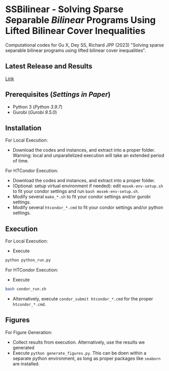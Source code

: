 # SSBilinear - Solving *S*parse *S*eparable *Bilinear* Programs Using Lifted Bilinear Cover Inequalities
Computational codes for Gu X, Dey SS, Richard JPP (2023) "Solving sparse separable bilinear programs using lifted bilinear cover inequalities".

## Latest Release and Results 
[Link](https://github.com/xiaoyi-gu/SSBilinear/releases/latest)

## Prerequisites (*Settings in Paper*)
* Python 3 (*Python 3.9.7*)
* Gurobi (*Gurobi 9.5.0*)

## Installation
For Local Execution:
* Download the codes and instances, and extract into a proper folder.
Warning: local and unparallelized execution will take an extended period of time.

For HTCondor Execution:
* Download the codes and instances, and extract into a proper folder.
* (Optional: setup virtual environment if needed): edit `mosek-env-setup.sh` to fit your condor settings and run `bash mosek-env-setup.sh`.
* Modify several `make_*.sh` to fit your condor settings and/or gurobi settings.
* Modify several `htcondor_*.cmd` to fit your condor settings and/or python settings.

## Execution
For Local Execution:
* Execute
```bash
python python_run.py
```

For HTCondor Execution:
* Execute
```bash
bash condor_run.sh
```
* Alternatively, execute `condor_submit htcondor_*.cmd` for the proper `htcondor_*.cmd`.

## Figures
For Figure Generation:
* Collect results from execution. Alternatively, use the results we generated
* Execute `python generate_figures.py`. This can be doen within a separate python environment, as long as proper packages like `seaborn` are installed.
